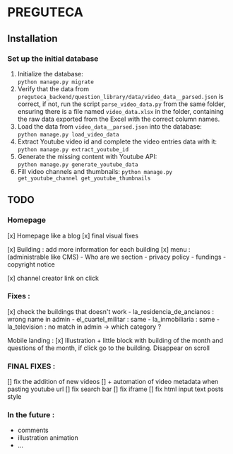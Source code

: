 # PREGUTECA

## Installation

### Set up the initial database

1. Initialize the database:  
   `python manage.py migrate`
2. Verify that the data from `preguteca_backend/question_library/data/video_data__parsed.json` is correct, if not, run
   the script `parse_video_data.py` from the same folder, ensuring there is a file named `video_data.xlsx` in the
   folder, containing the raw data exported from the Excel with the correct column names.
3. Load the data from `video_data__parsed.json` into the database:  
   `python manage.py load_video_data`
4. Extract Youtube video id and complete the video entries data with it:  
   `python manage.py extract_youtube_id`
5. Generate the missing content with Youtube API:  
   `python manage.py generate_youtube_data`
6. Fill video channels and thumbnails:
   `python manage.py get_youtube_channel get_youtube_thumbnails`

## TODO

### Homepage
[x] Homepage like a blog
[x] final visual fixes

[x] Building : add more information for each building
[x] menu : (administrable like CMS)
    - Who are we section
    - privacy policy
    - fundings
    - copyright notice

[x] channel creator link on click

### Fixes :
[x] check the buildings that doesn't work
    - la_residencia_de_ancianos : wrong name in admin
    - el_cuartel_militar : same
    - la_inmobiliaria : same
    - la_television : no match in admin -> which category ?

Mobile landing :
[x] Illustration + little block with building of the month and questions of the month, if click go to the building. Disappear on scroll

### FINAL FIXES :
[] fix the addition of new videos
[] + automation of video metadata when pasting youtube url
[] fix search bar
[] fix iframe
[] fix html input text posts style

### In the future :
- comments
- illustration animation
- ...
